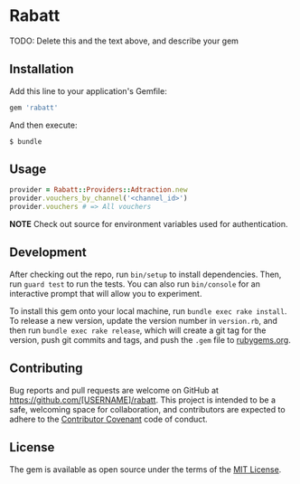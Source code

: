 # Rabatt

TODO: Delete this and the text above, and describe your gem

## Installation

Add this line to your application's Gemfile:

```ruby
gem 'rabatt'
```

And then execute:

    $ bundle

## Usage

```ruby
provider = Rabatt::Providers::Adtraction.new
provider.vouchers_by_channel('<channel_id>')
provider.vouchers # => All vouchers
```

**NOTE** Check out source for environment variables used for authentication.

## Development

After checking out the repo, run `bin/setup` to install dependencies. Then, run `guard test` to run the tests. You can also run `bin/console` for an interactive prompt that will allow you to experiment.

To install this gem onto your local machine, run `bundle exec rake install`. To release a new version, update the version number in `version.rb`, and then run `bundle exec rake release`, which will create a git tag for the version, push git commits and tags, and push the `.gem` file to [rubygems.org](https://rubygems.org).

## Contributing

Bug reports and pull requests are welcome on GitHub at https://github.com/[USERNAME]/rabatt. This project is intended to be a safe, welcoming space for collaboration, and contributors are expected to adhere to the [Contributor Covenant](http://contributor-covenant.org) code of conduct.


## License

The gem is available as open source under the terms of the [MIT License](http://opensource.org/licenses/MIT).
